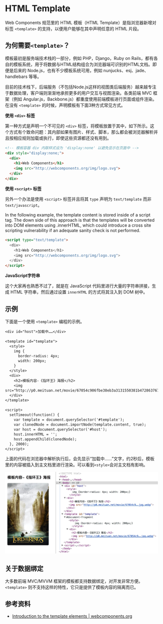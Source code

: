 # HTML Template

Web Components 规范里的 HTML 模板（HTML Template）是指浏览器新增对标签 `<template>` 的支持，以便用户能够在其中声明任意的 HTML 片段。


## 为何需要`<template>`？

模板最初是服务端技术栈的一部分，例如 PHP，Django，Ruby on Rails，都有各自的模板系统，用于将数据与HTML结构组合为浏览器端可识别的HTML文档。即便是后来的 Node.js，也有不少模板系统可用，例如 nunjucks、esj、jade、handlebars 等等。

目前的技术栈下，后端服务（不包括Node.js这样的视图类后端服务）越来越专注于数据处理，客户端则渐渐地承担更多的用户交互与视图渲染。各类前端 MVC 框架（例如 Angular.js，Backbone.js）都重度使用前端模板进行页面或组件渲染。在没有 `<template>` 的时候，声明模板有下面3种方式常见方式。

**使用 `<div>` 标签**

第一种方式是声明一个不可见的 `<div>` 标签，将模板放置于其中，如下所示。这个方式有个致命问题：其内部如果有图片、样式、脚本，那么都会被浏览器解析并且按相应规则加载或执行，即使这些资源都还没有用到。

```html
<!-- 模板容器 div 内联样式设为 'display:none' 以避免显示在页面中 -->
<div style="display:none;">
  <div>
    <h1>Web Components</h1>
    <img src="http://webcomponents.org/img/logo.svg">
  </div>
</div>
```

**使用 `<script>` 标签**

另外一个办法是使用 `<script>` 标签并且将其 `type` 声明为 `text/template` 而非 `text/javascript`。

In the following example, the template content is stored inside of a script tag. The down side of this approach is that the templates will be converted into DOM elements using .innerHTML, which could introduce a cross site scripting vulnerability if an adequate sanity check is not performed.

```html
<script type="text/template">
  <div>
    <h1>Web Components</h1>
    <img src="http://webcomponents.org/img/logo.svg">
  </div>
</script>
```

**JavaScript字符串**

这个大家再也熟悉不过了，就是在 JavaScript 代码里进行大量的字符串拼接，生成 HTML 字符串，然后通过设置 `innerHTML` 的方式将其注入到 DOM 树中。

## 示例

下面是一个使用 `<template>` 编程的示例。

```
<div id="host">加载中……</div>

<template id="template">
  <style>
    img {
      border-radius: 4px;
      width: 200px;
    }
  </style>
  <div>
    <h2>模板内容-《指环王》海报</h2>
    <img src="http://p0.meituan.net/movie/67054c906fbe38eb3a3131550381b472863767.jpg.webp">
  </div>
</template>

<script>
  setTimeout(function() {
    var template = document.querySelector('#template');
    var clonedNode = document.importNode(template.content, true);
    var host = document.querySelector('#host');
    host.innerHTML = '';
    host.appendChild(clonedNode);
  }, 2000);
</script>
```

上面的代码在浏览器中解析执行后，会先显示“加载中……”文字，约2秒后，模板里的内容被插入到主文档里进行渲染。可以看到`<style>`会对主文档有影响。

<img src="./images/template-2.jpg">


## 关于数据绑定

大多数前端 MVC/MVVM 框架的模板都支持数据绑定，对开发非常方便。`<template>` 则不支持这样的特性，它只是提供了模板内容的隔离而已。

## 参考资料

+ [Introduction to the template elements | webcomponents.org](https://www.webcomponents.org/community/articles/introduction-to-template-element)
